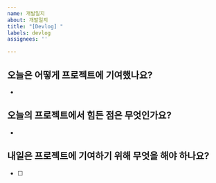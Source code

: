 ```yaml
---
name: 개발일지
about: 개발일지
title: "[Devlog] "
labels: devlog
assignees: ''

---
```


## 오늘은 어떻게 프로젝트에 기여했나요?
- 

## 오늘의 프로젝트에서 힘든 점은 무엇인가요?
- 

## 내일은 프로젝트에 기여하기 위해 무엇을 해야 하나요?
- [ ]
